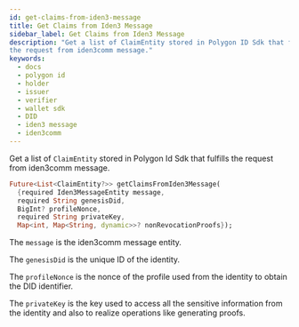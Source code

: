 ```yaml
---
id: get-claims-from-iden3-message
title: Get Claims from Iden3 Message
sidebar_label: Get Claims from Iden3 Message
description: "Get a list of ClaimEntity stored in Polygon ID Sdk that fulfills
the request from iden3comm message."
keywords:
  - docs
  - polygon id
  - holder
  - issuer
  - verifier
  - wallet sdk
  - DID
  - iden3 message
  - iden3comm
---
```


Get a list of `ClaimEntity` stored in Polygon Id Sdk that fulfills the request from iden3comm message.

```dart
Future<List<ClaimEntity?>> getClaimsFromIden3Message(
  {required Iden3MessageEntity message,
  required String genesisDid,
  BigInt? profileNonce,
  required String privateKey,
  Map<int, Map<String, dynamic>>? nonRevocationProofs});
```

The `message` is the iden3comm message entity.

The `genesisDid` is the unique ID of the identity.

The `profileNonce` is the nonce of the profile used from the identity to obtain the DID identifier.

The `privateKey` is the key used to access all the sensitive information from the identity and also to realize operations like generating proofs.
